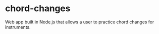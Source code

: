 # chord-changes
Web app built in Node.js that allows a user to practice chord changes for instruments.
